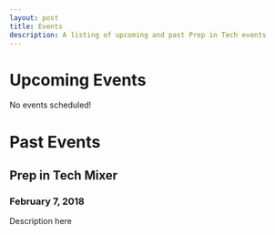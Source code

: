```yaml
---
layout: post
title: Events
description: A listing of upcoming and past Prep in Tech events
---
```


# Upcoming Events
No events scheduled!

# Past Events
## Prep in Tech Mixer
### February 7, 2018
Description here
